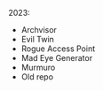 2023:
+ Archvisor
+ Evil Twin
+ Rogue Access Point
+ Mad Eye Generator
+ Murmuro
+ Old repo
<!---
olghsfwwerd/olghsfwwerd is a ✨ special ✨ repository because its `README.md` (this file) appears on your GitHub profile.
You can click the Preview link to take a look at your changes.
--->
